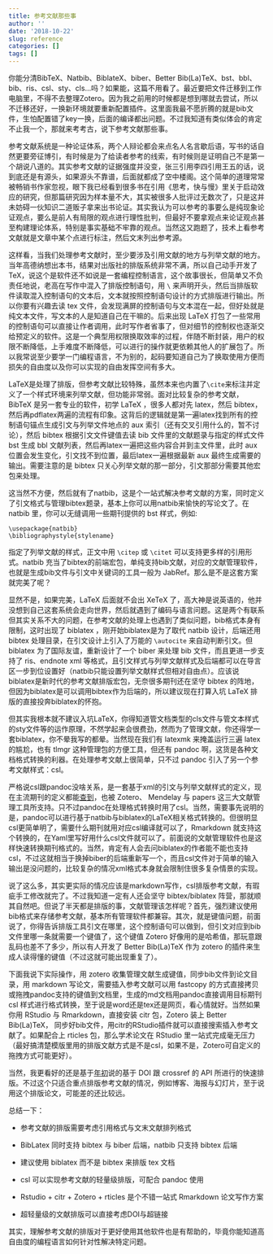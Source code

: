 ```yaml
---
title: 参考文献那些事
author: ''
date: '2018-10-22'
slug: reference
categories: []
tags: []
---
```


你能分清BibTeX、Natbib、BiblateX、biber、Better Bib(La)TeX、bst、bbl、bib、ris、csl、sty、cls…吗？如果能，这篇不用看了。最近要把文件迁移到工作电脑里，不得不去整理Zotero。因为我之前用的时候都是想到哪就去尝试，所以不迁移还好，一换新环境就要重新配置插件。这里面我最不愿折腾的就是bib文件，生怕配置错了key一换，后面的编译都出问题。不过我知道有类似体会的肯定不止我一个，那就来考考古，说下参考文献那些事。

参考文献系统是一种论证体系，两个人辩论都会来点名人名言歇后语，写书的话自然更要旁征博引，有时候是为了给读者参考的线索，有时候则是证明自己不是第一个胡说八道的。其实参考文献的证据强度并没变，张三引用李四引用王五的话，说到底还是有源头，如果源头不靠谱，后面就都成了空中楼阁。这个简单的道理常常被畅销书作家忽视，眼下我已经看到很多书在引用《思考，快与慢》里关于启动效应的研究，但那篇研究因为样本量不大，其实被很多人批评过无数次了，只是这并未妨碍一伙知识二道贩子拿来出书论证。其实我认为可以参考的事要么是纯现象论证观点，要么是前人有局限的观点进行理性批判，但最好不要拿观点来论证观点甚至构建理论体系，特别是事实基础不牢靠的观点。当然这又跑题了，技术上看参考文献就是文章中某个点进行标注，然后文末列出参考源。

这样看，当我们处理参考文献时，至少要涉及引用文献的地方与列举文献的地方。当年高德纳想出本书，结果对出版社的排版系统非常不满，所以自己动手开发了TeX，说这个是软件还不如说是一套编程控制语言，这个故事很长，但简单又不负责任地说，老高在写作中混入了排版控制语句，用 `\` 来声明开头，然后当排版软件读取混入控制语句的文本后，文本就按照控制语句设计的方式排版进行输出。所以你要有兴趣去读 tex 文件，会发现满屏的控制语句与文本混在一起，但好处就是纯文本文件，写文本的人是知道自己在干嘛的。后来出现 LaTeX 打包了一些常用的控制语句可以直接让作者调用，此时写作者省事了，但对细节的控制权也逐渐交给预定义的软件。这是一个典型用权限换取效率的过程，伴随不断封装，用户的权限不断降低，上手难度不断降低，可以进行的操作就更依赖其他人的扩展包了。所以我常说至少要学一门编程语言，不为别的，起码要知道自己为了换取使用方便而损失的自由度以及你可以实现的自由发挥空间有多大。

LaTeX是处理了排版，但参考文献比较特殊，虽然本来也内置了`\cite`来标注并定义了一个样式环境来列举文献，但功能非常弱。面对比较复杂的参考文献，BibTeX 是另一套专业的软件，初学 LaTeX ，很多人都对先 latex，然后 bibtex，然后再pdflatex两遍的流程有印象。这背后的逻辑就是第一遍latex找到所有的控制语句锚点生成引文与列举文件地点的 aux 索引（还有交叉引用什么的，暂不讨论），然后 bibtex 根据引文文件键值去读 bib 文件里的文献题录与指定的样式文件 bst 生成 bbl 文献列表，然后再latex一遍把这些内容合并到主文件里，此时 aux 位置会发生变化，引文找不到位置，最后latex一遍根据最新 aux 最终生成需要的输出。需要注意的是 bibtex 只关心列举文献的那一部分，引文那部分需要其他宏包来处理。

这当然不方便，然后就有了natbib，这是个一站式解决参考文献的方案，同时定义了引文格式与管理bibtex题录，基本上你可以用natbib来愉快的写论文了。在 natbib 里，你可以无缝调用一些期刊提供的 bst 样式，例如:

```
\usepackage{natbib}
\bibliographystyle{stylename}
```

指定了列举文献的样式，正文中用 `\citep` 或 `\citet` 可以支持更多样的引用形式。natbib 充当了bibtex的前端宏包，单纯支持bib文献，对应的文献管理软件，也就是生成bib文件与引文中关键词的工具一般为 JabRef。那么是不是这套方案就完美了呢？

显然不是，如果完美，LaTeX 后面就不会出 XeTeX 了，高大神是说英语的，他并没想到自己这套系统会走向世界，然后就遇到了编码与语言问题。这是两个有联系但其实关系不大的问题，在参考文献的处理上也遇到了类似问题，bib格式本身有限制，这时出现了 biblatex ，刚开始biblatex是为了取代 natbib 设计，后端还用 bibtex 处理目录，在引文设计上引入了万能的 `\autocite` 来自动判断引文。但 biblatex 为了国际友谊，重新设计了一个 biber 来处理 bib 文件，而且更进一步支持了 ris、endnote xml 等格式，且引文样式与列举文献样式及后端都可以在导言区一步到位设置好（natbib只能设置列举文献样式但相对自由点）。应该说biblatex是新时代的参考文献排版宏包，无奈很多期刊还在坚守 bibtex 的阵地，但因为biblatex是可以调用bibtex作为后端的，所以建议现在打算入坑 LaTeX 排版的直接投奔biblatex的怀抱。

但其实我根本就不建议入坑LaTeX，你得知道管文档类型的cls文件与管文本样式的sty文件等的运作原理，不然学起来会很费劲，然而为了管理文献，你还得学一套biblatex，你不晕我写的都晕。当然现在我们有 latexmk 来掩盖运行三遍 latex 的尴尬，也有 tlmgr 这种管理包的方便工具，但还有 pandoc 啊，这货是各种文档格式转换的利器。在处理参考文献上很简单，只不过 pandoc 引入了另一个参考文献样式：csl。

严格说csl跟pandoc没啥关系，是一套基于xml的引文与列举文献样式的定义，现在主流期刊的定义都能[查到](https://citationstyles.org/)，也被 Zotero、 Mendelay 与 papers 这三大文献管理工具所支持。只不过pandoc在处理格式转换时用了csl。当然，需要事先说明的是，pandoc可以进行基于natbib与biblatex的LaTeX相关格式转换的。但很明显csl更简单明了，需要什么期刊就用对应csl编译就可以了，Rmarkdown 就支持这个转换的，在Yaml里写好用什么csl文件就可以了。前面说的文献管理软件也是这样快速转换期刊格式的。当然，肯定有人会去问biblatex的作者能不能也支持csl，不过这就相当于换掉biber的后端重新写一个，而且csl文件对于简单的输入输出是没问题的，比较复杂的情况xml格式本身就会限制住很多复杂情景的实现。

说了这么多，其实更实际的情况应该是markdown写作，csl排版参考文献，有瑕疵手工修改就完了。不过我知道一定有人还会坚守 bibtex/biblatex 阵营，那就顺其自然吧。但说了半天都是排版的事，文献管理该怎样呢？首先，强烈建议使用bib格式来存储参考文献，基本所有管理软件都兼容。其次，就是键值问题，前面说了，你得告诉排版工具引文在哪里，这个控制语句可以做到，但引文对应到bib文件里哪一条就需要一个键值了，这个键值 Zotero 好像用的是哈希值，那玩意跟乱码也差不了多少，所以有人开发了 Better Bib(La)TeX 作为 zotero 的插件来生成人读得懂的键值（不过这就可能出现重复了）。

下面我说下实际操作，用 zotero 收集管理文献生成键值，同步bib文件到论文目录，用 markdown 写论文，需要插入参考文献可以用 fastcopy 的方式直接拷贝或拖拽pandoc支持的键值到文档里，生成的md文档用pandoc直接调用目标期刊 csl 样式进行格式转换，至于说是word还是tex还是网页，看心情就好。当然如果你用 RStudio 与 Rmarkdown，直接安装 citr 包，Zotero 装上 Better Bib(La)TeX， 同步好bib文件，用citr的RStudio插件就可以直接搜索插入参考文献了。如果配合上 rticles 包，那么学术论文在 RStudio 里一站式完成毫无压力（最好搞清楚模版里用的排版文献方式是不是csl，如果不是，Zotero可自定义的拖拽方式可能更好）。

当然，我更看好的还是基于[年初](https://yufree.cn/cn/2018/01/11/doi/)说的基于 DOI 跟 crossref 的 API 所进行的快速排版。不过这个只适合重点排版参考文献的情况，例如博客、海报与幻灯片，至于说用这个排版论文，可能差的还比较远。

总结一下：

- 参考文献的排版需要考虑引用格式与文末文献排列格式

- BibLatex 同时支持 bibtex 与 biber 后端，natbib 只支持 bibtex 后端

- 建议使用 biblatex 而不是 bibtex 来排版 tex 文档

- csl 可以实现参考文献的轻量级排版，可配合 pandoc 使用

- Rstudio + citr + Zotero + rticles 是个不错一站式 Rmarkdown 论文写作方案

- 超轻量级的文献排版可以直接考虑DOI与超链接

其实，理解参考文献的排版对于更好使用其他软件也是有帮助的，毕竟你能知道高自由度的编程语言如何针对性解决特定问题。